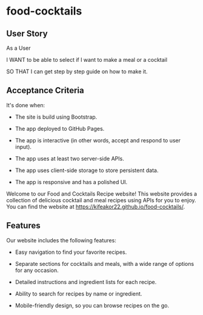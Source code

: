 # food-cocktails

## User Story

As a User

I WANT to be able to select if I want to make a meal or a cocktail

SO THAT I can get step by step guide on how to make it.

## Acceptance Criteria

It's done when:

- The site is build using Bootstrap.

- The app deployed to GitHub Pages.

- The app is interactive (in other words, accept and respond to user input).

- The app uses at least two server-side APIs.

- The app uses client-side storage to store persistent data.

- The app is responsive and has a polished UI.





Welcome to our Food and Cocktails Recipe website! This website provides a collection of delicious cocktail and meal recipes using APIs for you to enjoy. You can find the website at https://kifeakor22.github.io/food-cocktails/.

## Features

Our website includes the following features:

- Easy navigation to find your favorite recipes.

- Separate sections for cocktails and meals, with a wide range of options for any occasion.

- Detailed instructions and ingredient lists for each recipe.

- Ability to search for recipes by name or ingredient.

- Mobile-friendly design, so you can browse recipes on the go.
